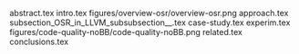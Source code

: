 abstract.tex
intro.tex
figures/overview-osr/overview-osr.png
approach.tex
subsection_OSR_in_LLVM_subsubsection__.tex
case-study.tex
experim.tex
figures/code-quality-noBB/code-quality-noBB.png
related.tex
conclusions.tex
  
  
  
  
